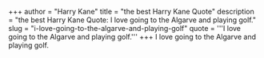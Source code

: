 +++
author = "Harry Kane"
title = "the best Harry Kane Quote"
description = "the best Harry Kane Quote: I love going to the Algarve and playing golf."
slug = "i-love-going-to-the-algarve-and-playing-golf"
quote = '''I love going to the Algarve and playing golf.'''
+++
I love going to the Algarve and playing golf.
